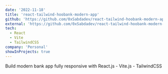 ```yaml
---
date: '2022-11-18'
title: 'react-tailwind-hoobank-modern-app'
github: 'https://github.com/0xSabdadev/react-tailwind-hoobank-modern-app'
external: 'https://github.com/0xSabdadev/react-tailwind-hoobank-modern-app'
tech:
  - React
  - Vite
  - TailwindCSS
company: 'Personal'
showInProjects: true
---
```


Build modern bank app fully responsive with React.js - Vite.js - TailwindCSS
